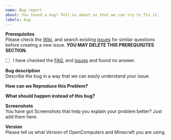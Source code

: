 ```yaml
---
name: Bug report
about: You found a bug? Tell us about so that we can try to fix it.
labels: bug
---
```


**Prerequisites** <br>
Please check the [Wiki](), and search existing [issues]() for similar questions before creating a new issue.
**YOU MAY DELETE THIS PREREQUISITES SECTION.**

- [ ] I have checked the [FAQ](http://naver.github.io/pinpoint/faq.html), and [issues](https://github.com/naver/pinpoint/issues) and found no answer.


**Bug description** <br>
Describe the bug in a way that we can easily understand your issue.

**How can we Reproduce this Problem?** <br>


**What should happen instead of this bug?** <br>


**Screenshots** <br>
You have got Screenshots that help you explain your problem better? Just add them here.

**Version** <br>
Please tell us what Version of OpenComputers and Minecraft you are using.
